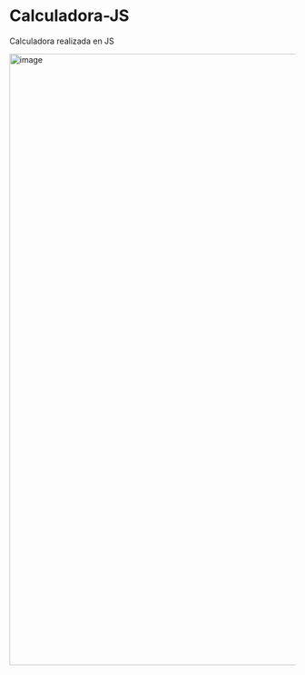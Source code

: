 # Calculadora-JS
Calculadora realizada en JS


<img width="1913" height="1077" alt="image" src="https://github.com/user-attachments/assets/ee2eee3b-8854-4c3a-8596-537ab7cdc4ad" />
